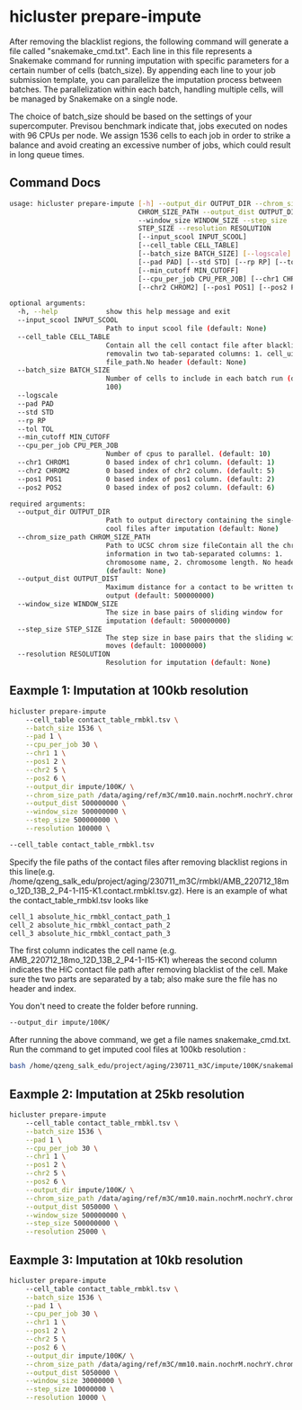 # hicluster prepare-impute

After removing the blacklist regions, the following command will generate a file called "snakemake_cmd.txt". Each line in this file represents a Snakemake command for running imputation with specific parameters for a certain number of cells (batch_size). By appending each line to your job submission template, you can parallelize the imputation process between batches. The parallelization within each batch, handling multiple cells, will be managed by Snakemake on a single node.

The choice of batch_size should be based on the settings of your supercomputer. Previsou benchmark indicate that, jobs executed on nodes with 96 CPUs per node. We assign 1536 cells to each job in order to strike a balance and avoid creating an excessive number of jobs, which could result in long queue times.

## Command Docs
```bash
usage: hicluster prepare-impute [-h] --output_dir OUTPUT_DIR --chrom_size_path
                                CHROM_SIZE_PATH --output_dist OUTPUT_DIST
                                --window_size WINDOW_SIZE --step_size
                                STEP_SIZE --resolution RESOLUTION
                                [--input_scool INPUT_SCOOL]
                                [--cell_table CELL_TABLE]
                                [--batch_size BATCH_SIZE] [--logscale]
                                [--pad PAD] [--std STD] [--rp RP] [--tol TOL]
                                [--min_cutoff MIN_CUTOFF]
                                [--cpu_per_job CPU_PER_JOB] [--chr1 CHROM1]
                                [--chr2 CHROM2] [--pos1 POS1] [--pos2 POS2]

optional arguments:
  -h, --help            show this help message and exit
  --input_scool INPUT_SCOOL
                        Path to input scool file (default: None)
  --cell_table CELL_TABLE
                        Contain all the cell contact file after blacklist
                        removalin two tab-separated columns: 1. cell_uid, 2.
                        file_path.No header (default: None)
  --batch_size BATCH_SIZE
                        Number of cells to include in each batch run (default:
                        100)
  --logscale
  --pad PAD
  --std STD
  --rp RP
  --tol TOL
  --min_cutoff MIN_CUTOFF
  --cpu_per_job CPU_PER_JOB
                        Number of cpus to parallel. (default: 10)
  --chr1 CHROM1         0 based index of chr1 column. (default: 1)
  --chr2 CHROM2         0 based index of chr2 column. (default: 5)
  --pos1 POS1           0 based index of pos1 column. (default: 2)
  --pos2 POS2           0 based index of pos2 column. (default: 6)

required arguments:
  --output_dir OUTPUT_DIR
                        Path to output directory containing the single-cell
                        cool files after imputation (default: None)
  --chrom_size_path CHROM_SIZE_PATH
                        Path to UCSC chrom size fileContain all the chromosome
                        information in two tab-separated columns: 1.
                        chromosome name, 2. chromosome length. No header
                        (default: None)
  --output_dist OUTPUT_DIST
                        Maximum distance for a contact to be written to the
                        output (default: 500000000)
  --window_size WINDOW_SIZE
                        The size in base pairs of sliding window for
                        imputation (default: 500000000)
  --step_size STEP_SIZE
                        The step size in base pairs that the sliding window
                        moves (default: 10000000)
  --resolution RESOLUTION
                        Resolution for imputation (default: None)
```

## Eaxmple 1: Imputation at 100kb resolution 
```bash 
hicluster prepare-impute 
    --cell_table contact_table_rmbkl.tsv \
    --batch_size 1536 \
    --pad 1 \
    --cpu_per_job 30 \
    --chr1 1 \
    --pos1 2 \
    --chr2 5 \
    --pos2 6 \
    --output_dir impute/100K/ \
    --chrom_size_path /data/aging/ref/m3C/mm10.main.nochrM.nochrY.chrom.sizes \
    --output_dist 500000000 \
    --window_size 500000000 \
    --step_size 500000000 \
    --resolution 100000 \
```

```bash
--cell_table contact_table_rmbkl.tsv
```
Specify the file paths of the contact files after removing blacklist regions in this line(e.g. /home/qzeng_salk_edu/project/aging/230711_m3C/rmbkl/AMB_220712_18mo_12D_13B_2_P4-1-I15-K1.contact.rmbkl.tsv.gz). Here is an example of what the contact_table_rmbkl.tsv looks like

```bash
cell_1 absolute_hic_rmbkl_contact_path_1
cell_2 absolute_hic_rmbkl_contact_path_2
cell_3 absolute_hic_rmbkl_contact_path_3
```
The first column indicates the cell name (e.g. AMB_220712_18mo_12D_13B_2_P4-1-I15-K1) whereas the second column indicates the HiC contact file path after removing blacklist of the cell. Make sure the two parts are separated by a tab; also make sure the file has no header and index.


You don't need to create the folder before running.
```bash
--output_dir impute/100K/
```

After running the above command, we get a file names snakemake_cmd.txt. Run the command to get imputed cool files at 100kb resolution :
```bash
bash /home/qzeng_salk_edu/project/aging/230711_m3C/impute/100K/snakemake_cmd.txt 
```


## Eaxmple 2: Imputation at 25kb resolution
```bash
hicluster prepare-impute 
    --cell_table contact_table_rmbkl.tsv \
    --batch_size 1536 \
    --pad 1 \
    --cpu_per_job 30 \
    --chr1 1 \
    --pos1 2 \
    --chr2 5 \
    --pos2 6 \
    --output_dir impute/100K/ \
    --chrom_size_path /data/aging/ref/m3C/mm10.main.nochrM.nochrY.chrom.sizes \
    --output_dist 5050000 \
    --window_size 500000000 \
    --step_size 500000000 \
    --resolution 25000 \
```

## Eaxmple 3: Imputation at 10kb resolution
```bash
hicluster prepare-impute 
    --cell_table contact_table_rmbkl.tsv \
    --batch_size 1536 \
    --pad 1 \
    --cpu_per_job 30 \
    --chr1 1 \
    --pos1 2 \
    --chr2 5 \
    --pos2 6 \
    --output_dir impute/100K/ \
    --chrom_size_path /data/aging/ref/m3C/mm10.main.nochrM.nochrY.chrom.sizes \
    --output_dist 5050000 \
    --window_size 30000000 \
    --step_size 10000000 \
    --resolution 10000 \
```




